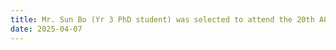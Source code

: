 ```yaml
---
title: Mr. Sun Bo (Yr 3 PhD student) was selected to attend the 20th AOTULE Student Conference held in Tsinghua University from 13 to 15 Oct 2025. Good Job! <span class="badge badge-pill badge-info">Featured</span>
date: 2025-04-07
---
```


